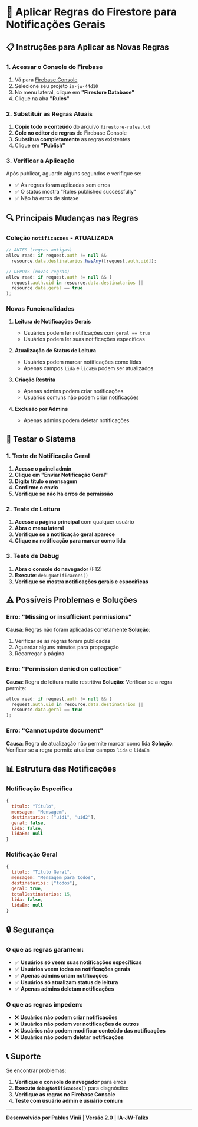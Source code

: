 # 🔧 Aplicar Regras do Firestore para Notificações Gerais

## 📋 Instruções para Aplicar as Novas Regras

### 1. Acessar o Console do Firebase

1. Vá para [Firebase Console](https://console.firebase.google.com/)
2. Selecione seu projeto `ia-jw-44d10`
3. No menu lateral, clique em **"Firestore Database"**
4. Clique na aba **"Rules"**

### 2. Substituir as Regras Atuais

1. **Copie todo o conteúdo** do arquivo `firestore-rules.txt`
2. **Cole no editor de regras** do Firebase Console
3. **Substitua completamente** as regras existentes
4. Clique em **"Publish"**

### 3. Verificar a Aplicação

Após publicar, aguarde alguns segundos e verifique se:

- ✅ As regras foram aplicadas sem erros
- ✅ O status mostra "Rules published successfully"
- ✅ Não há erros de sintaxe

## 🔍 Principais Mudanças nas Regras

### Coleção `notificacoes` - ATUALIZADA

```javascript
// ANTES (regras antigas)
allow read: if request.auth != null && 
  resource.data.destinatarios.hasAny([request.auth.uid]);

// DEPOIS (novas regras)
allow read: if request.auth != null && (
  request.auth.uid in resource.data.destinatarios ||
  resource.data.geral == true
);
```

### Novas Funcionalidades

1. **Leitura de Notificações Gerais**
   - Usuários podem ler notificações com `geral == true`
   - Usuários podem ler suas notificações específicas

2. **Atualização de Status de Leitura**
   - Usuários podem marcar notificações como lidas
   - Apenas campos `lida` e `lidaEm` podem ser atualizados

3. **Criação Restrita**
   - Apenas admins podem criar notificações
   - Usuários comuns não podem criar notificações

4. **Exclusão por Admins**
   - Apenas admins podem deletar notificações

## 🧪 Testar o Sistema

### 1. Teste de Notificação Geral

1. **Acesse o painel admin**
2. **Clique em "Enviar Notificação Geral"**
3. **Digite título e mensagem**
4. **Confirme o envio**
5. **Verifique se não há erros de permissão**

### 2. Teste de Leitura

1. **Acesse a página principal** com qualquer usuário
2. **Abra o menu lateral**
3. **Verifique se a notificação geral aparece**
4. **Clique na notificação para marcar como lida**

### 3. Teste de Debug

1. **Abra o console do navegador** (F12)
2. **Execute**: `debugNotificacoes()`
3. **Verifique se mostra notificações gerais e específicas**

## ⚠️ Possíveis Problemas e Soluções

### Erro: "Missing or insufficient permissions"

**Causa**: Regras não foram aplicadas corretamente
**Solução**: 
1. Verificar se as regras foram publicadas
2. Aguardar alguns minutos para propagação
3. Recarregar a página

### Erro: "Permission denied on collection"

**Causa**: Regra de leitura muito restritiva
**Solução**: Verificar se a regra permite:
```javascript
allow read: if request.auth != null && (
  request.auth.uid in resource.data.destinatarios ||
  resource.data.geral == true
);
```

### Erro: "Cannot update document"

**Causa**: Regra de atualização não permite marcar como lida
**Solução**: Verificar se a regra permite atualizar campos `lida` e `lidaEm`

## 📊 Estrutura das Notificações

### Notificação Específica
```javascript
{
  titulo: "Título",
  mensagem: "Mensagem",
  destinatarios: ["uid1", "uid2"],
  geral: false,
  lida: false,
  lidaEm: null
}
```

### Notificação Geral
```javascript
{
  titulo: "Título Geral",
  mensagem: "Mensagem para todos",
  destinatarios: ["todos"],
  geral: true,
  totalDestinatarios: 15,
  lida: false,
  lidaEm: null
}
```

## 🔒 Segurança

### O que as regras garantem:

- ✅ **Usuários só veem suas notificações específicas**
- ✅ **Usuários veem todas as notificações gerais**
- ✅ **Apenas admins criam notificações**
- ✅ **Usuários só atualizam status de leitura**
- ✅ **Apenas admins deletam notificações**

### O que as regras impedem:

- ❌ **Usuários não podem criar notificações**
- ❌ **Usuários não podem ver notificações de outros**
- ❌ **Usuários não podem modificar conteúdo das notificações**
- ❌ **Usuários não podem deletar notificações**

## 📞 Suporte

Se encontrar problemas:

1. **Verifique o console do navegador** para erros
2. **Execute `debugNotificacoes()`** para diagnóstico
3. **Verifique as regras no Firebase Console**
4. **Teste com usuário admin e usuário comum**

---

**Desenvolvido por Pablus Vinii** | **Versão 2.0** | **IA-JW-Talks** 